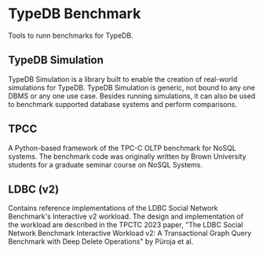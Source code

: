 # TypeDB Benchmark

Tools to runn benchmarks for TypeDB.

## TypeDB Simulation

TypeDB Simulation is a library built to enable the creation of real-world simulations for TypeDB. TypeDB Simulation is generic, not bound to any one DBMS or any one use case. Besides running simulations, it can also be used to benchmark supported database systems and perform comparisons.

## TPCC

A Python-based framework of the TPC-C OLTP benchmark for NoSQL systems. The benchmark code was originally written by Brown University students for a graduate seminar course on NoSQL Systems.

## LDBC (v2)

Contains reference implementations of the LDBC Social Network Benchmark's Interactive v2 workload. The design and implementation of the workload are described in the TPCTC 2023 paper, "The LDBC Social Network Benchmark Interactive Workload v2: A Transactional Graph Query Benchmark with Deep Delete Operations" by Püroja et al.